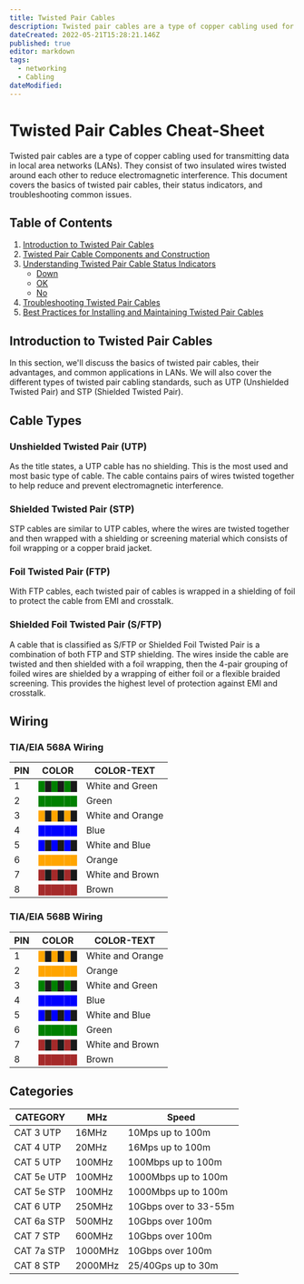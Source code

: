 ```yaml
---
title: Twisted Pair Cables
description: Twisted pair cables are a type of copper cabling used for transmitting data in local area networks (LANs). They consist of two insulated wires twisted around each other to reduce electromagnetic interference. This document covers the basics of twisted pair cables, their status indicators, and troubleshooting common issues.
dateCreated: 2022-05-21T15:28:21.146Z
published: true
editor: markdown
tags:
  - networking
  - Cabling
dateModified: 
---
```

# Twisted Pair Cables Cheat-Sheet

Twisted pair cables are a type of copper cabling used for transmitting data in local area networks (LANs). They consist of two insulated wires twisted around each other to reduce electromagnetic interference. This document covers the basics of twisted pair cables, their status indicators, and troubleshooting common issues.

## Table of Contents

1. [Introduction to Twisted Pair Cables](http://192.168.255.11:8001/#introduction-to-twisted-pair-cables)
2. [Twisted Pair Cable Components and Construction](http://192.168.255.11:8001/#twisted-pair-cable-components-and-construction)
3. [Understanding Twisted Pair Cable Status Indicators](http://192.168.255.11:8001/#understanding-twisted-pair-cable-status-indicators)
    - [Down](http://192.168.255.11:8001/#down)
    - [OK](http://192.168.255.11:8001/#ok)
    - [No](http://192.168.255.11:8001/#no)
4. [Troubleshooting Twisted Pair Cables](http://192.168.255.11:8001/#troubleshooting-twisted-pair-cables)
5. [Best Practices for Installing and Maintaining Twisted Pair Cables](http://192.168.255.11:8001/#best-practices-for-installing-and-maintaining-twisted-pair-cables)

## Introduction to Twisted Pair Cables

In this section, we'll discuss the basics of twisted pair cables, their advantages, and common applications in LANs. We will also cover the different types of twisted pair cabling standards, such as UTP (Unshielded Twisted Pair) and STP (Shielded Twisted Pair).

## Cable Types

### Unshielded Twisted Pair (UTP)

As the title states, a UTP cable has no shielding. This is the most used and most basic type of cable. The cable contains pairs of wires twisted together to help reduce and prevent electromagnetic interference.

### Shielded Twisted Pair (STP)

STP cables are similar to UTP cables, where the wires are twisted together and then wrapped with a shielding or screening material which consists of foil wrapping or a copper braid jacket.

### Foil Twisted Pair (FTP)

With FTP cables, each twisted pair of cables is wrapped in a shielding of foil to protect the cable from EMI and crosstalk.

### Shielded Foil Twisted Pair (S/FTP)

A cable that is classified as S/FTP or Shielded Foil Twisted Pair is a combination of both FTP and STP shielding. The wires inside the cable are twisted and then shielded with a foil wrapping, then the 4-pair grouping of foiled wires are shielded by a wrapping of either foil or a flexible braided screening. This provides the highest level of protection against EMI and crosstalk.

## Wiring

### TIA/EIA 568A Wiring

PIN | COLOR | COLOR-TEXT
---|---|---
1 | <span style="color:green">█</span>█<span style="color:green">█</span>█<span style="color:green">█</span>█ | White and Green
2 | <span style="color:green">██████</span> | Green
3 | <span style="color:orange">█</span>█<span style="color:orange">█</span>█<span style="color:orange">█</span>█ | White and Orange
4 | <span style="color:blue">██████</span> | Blue
5 | <span style="color:blue">█</span>█<span style="color:blue">█</span>█<span style="color:blue">█</span>█ | White and Blue
6 | <span style="color:orange">██████</span> | Orange
7 | <span style="color:brown">█</span>█<span style="color:brown">█</span>█<span style="color:brown">█</span>█ | White and Brown
8 | <span style="color:brown">██████</span> | Brown

### TIA/EIA 568B Wiring

PIN | COLOR | COLOR-TEXT
---|---|---
1 | <span style="color:orange">█</span>█<span style="color:orange">█</span>█<span style="color:orange">█</span>█ | White and Orange
2 | <span style="color:orange">██████</span> | Orange
3 | <span style="color:green">█</span>█<span style="color:green">█</span>█<span style="color:green">█</span>█ | White and Green
4 | <span style="color:blue">██████</span> | Blue
5 | <span style="color:blue">█</span>█<span style="color:blue">█</span>█<span style="color:blue">█</span>█ | White and Blue
6 | <span style="color:green">██████</span> | Green
7 | <span style="color:brown">█</span>█<span style="color:brown">█</span>█<span style="color:brown">█</span>█ | White and Brown
8 | <span style="color:brown">██████</span> | Brown

## Categories

CATEGORY | MHz | Speed
---|---|---
CAT 3 UTP | 16MHz | 10Mps up to 100m
CAT 4 UTP | 20MHz | 16Mps up to 100m
CAT 5 UTP | 100MHz | 100Mbps up to 100m
CAT 5e UTP | 100MHz | 1000Mbps up to 100m
CAT 5e STP | 100MHz | 1000Mbps up to 100m
CAT 6 UTP | 250MHz | 10Gbps over to 33-55m
CAT 6a STP | 500MHz | 10Gbps over 100m
CAT 7 STP | 600MHz | 10Gbps over 100m
CAT 7a STP | 1000MHz | 10Gbps over 100m
CAT 8 STP | 2000MHz | 25/40Gps up to 30m